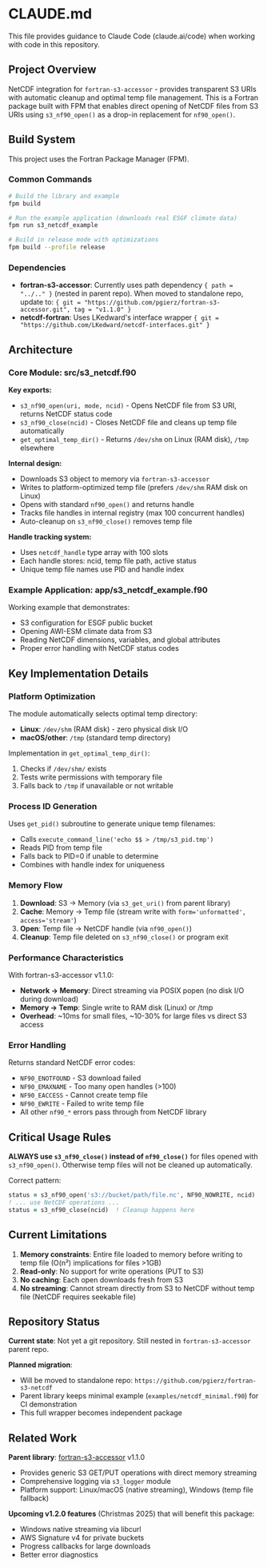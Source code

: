 # CLAUDE.md

This file provides guidance to Claude Code (claude.ai/code) when working with code in this repository.

## Project Overview

NetCDF integration for `fortran-s3-accessor` - provides transparent S3 URIs with automatic cleanup and optimal temp file management. This is a Fortran package built with FPM that enables direct opening of NetCDF files from S3 URIs using `s3_nf90_open()` as a drop-in replacement for `nf90_open()`.

## Build System

This project uses the Fortran Package Manager (FPM).

### Common Commands

```bash
# Build the library and example
fpm build

# Run the example application (downloads real ESGF climate data)
fpm run s3_netcdf_example

# Build in release mode with optimizations
fpm build --profile release
```

### Dependencies

- **fortran-s3-accessor**: Currently uses path dependency `{ path = "../.." }` (nested in parent repo). When moved to standalone repo, update to: `{ git = "https://github.com/pgierz/fortran-s3-accessor.git", tag = "v1.1.0" }`
- **netcdf-fortran**: Uses LKedward's interface wrapper `{ git = "https://github.com/LKedward/netcdf-interfaces.git" }`

## Architecture

### Core Module: src/s3_netcdf.f90

**Key exports:**
- `s3_nf90_open(uri, mode, ncid)` - Opens NetCDF file from S3 URI, returns NetCDF status code
- `s3_nf90_close(ncid)` - Closes NetCDF file and cleans up temp file automatically
- `get_optimal_temp_dir()` - Returns `/dev/shm` on Linux (RAM disk), `/tmp` elsewhere

**Internal design:**
- Downloads S3 object to memory via `fortran-s3-accessor`
- Writes to platform-optimized temp file (prefers `/dev/shm` RAM disk on Linux)
- Opens with standard `nf90_open()` and returns handle
- Tracks file handles in internal registry (max 100 concurrent handles)
- Auto-cleanup on `s3_nf90_close()` removes temp file

**Handle tracking system:**
- Uses `netcdf_handle` type array with 100 slots
- Each handle stores: ncid, temp file path, active status
- Unique temp file names use PID and handle index

### Example Application: app/s3_netcdf_example.f90

Working example that demonstrates:
- S3 configuration for ESGF public bucket
- Opening AWI-ESM climate data from S3
- Reading NetCDF dimensions, variables, and global attributes
- Proper error handling with NetCDF status codes

## Key Implementation Details

### Platform Optimization

The module automatically selects optimal temp directory:
- **Linux**: `/dev/shm` (RAM disk) - zero physical disk I/O
- **macOS/other**: `/tmp` (standard temp directory)

Implementation in `get_optimal_temp_dir()`:
1. Checks if `/dev/shm/` exists
2. Tests write permissions with temporary file
3. Falls back to `/tmp` if unavailable or not writable

### Process ID Generation

Uses `get_pid()` subroutine to generate unique temp filenames:
- Calls `execute_command_line('echo $$ > /tmp/s3_pid.tmp')`
- Reads PID from temp file
- Falls back to PID=0 if unable to determine
- Combines with handle index for uniqueness

### Memory Flow

1. **Download**: S3 → Memory (via `s3_get_uri()` from parent library)
2. **Cache**: Memory → Temp file (stream write with `form='unformatted', access='stream'`)
3. **Open**: Temp file → NetCDF handle (via `nf90_open()`)
4. **Cleanup**: Temp file deleted on `s3_nf90_close()` or program exit

### Performance Characteristics

With fortran-s3-accessor v1.1.0:
- **Network → Memory**: Direct streaming via POSIX popen (no disk I/O during download)
- **Memory → Temp**: Single write to RAM disk (Linux) or /tmp
- **Overhead**: ~10ms for small files, ~10-30% for large files vs direct S3 access

### Error Handling

Returns standard NetCDF error codes:
- `NF90_ENOTFOUND` - S3 download failed
- `NF90_EMAXNAME` - Too many open handles (>100)
- `NF90_EACCESS` - Cannot create temp file
- `NF90_EWRITE` - Failed to write temp file
- All other `nf90_*` errors pass through from NetCDF library

## Critical Usage Rules

**ALWAYS use `s3_nf90_close()` instead of `nf90_close()`** for files opened with `s3_nf90_open()`. Otherwise temp files will not be cleaned up automatically.

Correct pattern:
```fortran
status = s3_nf90_open('s3://bucket/path/file.nc', NF90_NOWRITE, ncid)
! ... use NetCDF operations ...
status = s3_nf90_close(ncid)  ! Cleanup happens here
```

## Current Limitations

1. **Memory constraints**: Entire file loaded to memory before writing to temp file (O(n²) implications for files >1GB)
2. **Read-only**: No support for write operations (PUT to S3)
3. **No caching**: Each open downloads fresh from S3
4. **No streaming**: Cannot stream directly from S3 to NetCDF without temp file (NetCDF requires seekable file)

## Repository Status

**Current state**: Not yet a git repository. Still nested in `fortran-s3-accessor` parent repo.

**Planned migration**:
- Will be moved to standalone repo: `https://github.com/pgierz/fortran-s3-netcdf`
- Parent library keeps minimal example (`examples/netcdf_minimal.f90`) for CI demonstration
- This full wrapper becomes independent package

## Related Work

**Parent library**: [fortran-s3-accessor](https://github.com/pgierz/fortran-s3-accessor) v1.1.0
- Provides generic S3 GET/PUT operations with direct memory streaming
- Comprehensive logging via `s3_logger` module
- Platform support: Linux/macOS (native streaming), Windows (temp file fallback)

**Upcoming v1.2.0 features** (Christmas 2025) that will benefit this package:
- Windows native streaming via libcurl
- AWS Signature v4 for private buckets
- Progress callbacks for large downloads
- Better error diagnostics
